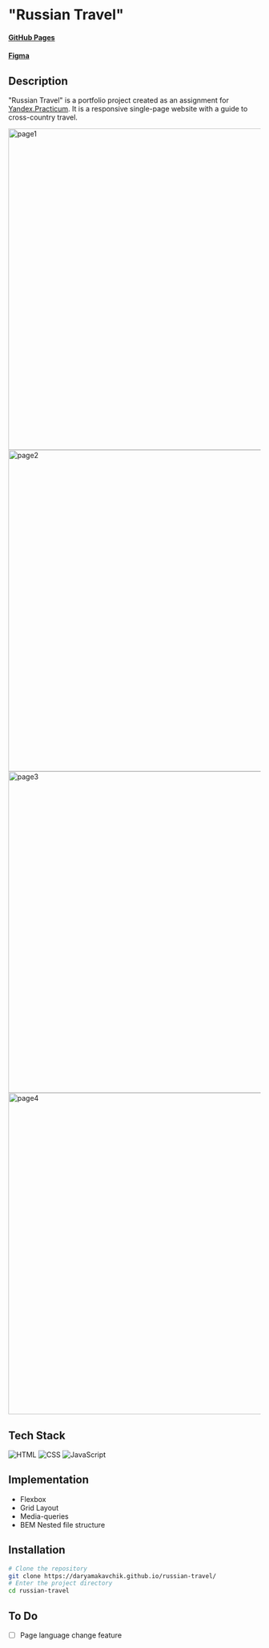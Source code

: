 # "Russian Travel"

#### [GitHub Pages](https://daryamakavchik.github.io/russian-travel/)
#### [Figma](https://www.figma.com/file/5S2WSbEFL6awjVWJ0NWL8Q/Sprint-3_-Russia-_-desktop-%2B-mobile?node-id=62863%3A634)

## Description
"Russian Travel" is a portfolio project created as an assignment for [Yandex.Practicum](https://practicum.yandex.com/web/ "Web Development Program"). It is a responsive single-page website with a guide to cross-country travel.

<img width="641" alt="page1" src="https://github.com/daryamakavchik/russian-travel/assets/90967822/95ffa04f-8ab8-4bbd-86d1-633a4f5eb2dd">
<img width="641" alt="page2" src="https://github.com/daryamakavchik/russian-travel/assets/90967822/fa2de897-3fd9-4881-950b-3984437927f5">
<img width="641" alt="page3" src="https://github.com/daryamakavchik/russian-travel/assets/90967822/b8d85784-b7fb-4658-a120-5acbb19cac57">
<img width="641" alt="page4" src="https://github.com/daryamakavchik/russian-travel/assets/90967822/40aafb75-fe4b-48cc-99f8-cb3ec1aad30f">


## Tech Stack
![HTML](https://img.shields.io/badge/html5-%23E34F26.svg?style=for-the-badge&logo=html5&logoColor=white)
![CSS](https://img.shields.io/badge/css3-%231572B6.svg?style=for-the-badge&logo=css3&logoColor=white)
![JavaScript](https://img.shields.io/badge/JavaScript-F7DF1E?style=for-the-badge&logo=javascript&logoColor=black)

## Implementation

- Flexbox
- Grid Layout
- Media-queries
- BEM Nested file structure

## Installation

```bash
# Clone the repository
git clone https://daryamakavchik.github.io/russian-travel/
# Enter the project directory
cd russian-travel
```

## To Do
- [ ] Page language change feature
